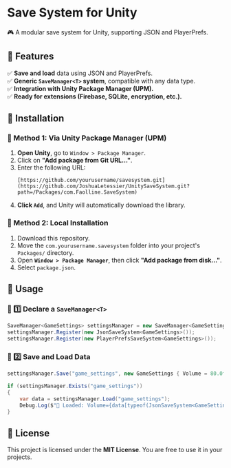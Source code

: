 ﻿# Save System for Unity

🎮 A modular save system for Unity, supporting JSON and PlayerPrefs.

## 📌 Features
✅ **Save and load** data using JSON and PlayerPrefs.  
✅ **Generic `SaveManager<T>` system**, compatible with any data type.  
✅ **Integration with Unity Package Manager (UPM).**  
✅ **Ready for extensions (Firebase, SQLite, encryption, etc.).**  

## 📂 Installation

### 📌 Method 1: Via Unity Package Manager (UPM)
1. **Open Unity**, go to `Window > Package Manager`.
2. Click on **"Add package from Git URL..."**.
3. Enter the following URL:
   ```
   [https://github.com/yourusername/savesystem.git](https://github.com/JoshuaLetessier/UnitySaveSystem.git?path=/Packages/com.Faolline.SaveSystem)
   ```
4. **Click `Add`**, and Unity will automatically download the library.

### 📌 Method 2: Local Installation
1. Download this repository.
2. Move the `com.yourusername.savesystem` folder into your project's `Packages/` directory.
3. Open **`Window > Package Manager`**, then click **"Add package from disk..."**.
4. Select `package.json`.

## 🚀 Usage

### 📌 1️⃣ Declare a `SaveManager<T>`
```csharp
SaveManager<GameSettings> settingsManager = new SaveManager<GameSettings>();
settingsManager.Register(new JsonSaveSystem<GameSettings>());
settingsManager.Register(new PlayerPrefsSaveSystem<GameSettings>());
```

### 📌 2️⃣ Save and Load Data
```csharp
settingsManager.Save("game_settings", new GameSettings { Volume = 80.0f, Fullscreen = true });

if (settingsManager.Exists("game_settings"))
{
    var data = settingsManager.Load("game_settings");
    Debug.Log($"📂 Loaded: Volume={data[typeof(JsonSaveSystem<GameSettings>)].Volume}");
}
```

## 📜 License
This project is licensed under the **MIT License**. You are free to use it in your projects.
